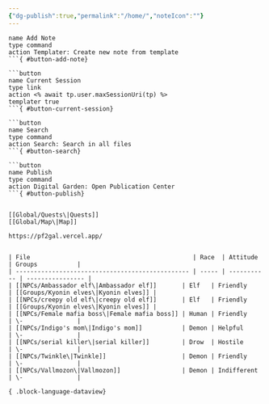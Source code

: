 ```yaml
---
{"dg-publish":true,"permalink":"/home/","noteIcon":""}
---
```


```button
name Add Note
type command
action Templater: Create new note from template
```{ #button-add-note}

```button
name Current Session
type link
action <% await tp.user.maxSessionUri(tp) %>
templater true
```{ #button-current-session}

```button
name Search
type command
action Search: Search in all files
```{ #button-search}

```button
name Publish
type command
action Digital Garden: Open Publication Center
```{ #button-publish}


[[Global/Quests\|Quests]]
[[Global/Map\|Map]]

https://pf2gal.vercel.app/


| File                                             | Race  | Attitude    | Groups           |
| ------------------------------------------------ | ----- | ----------- | ---------------- |
| [[NPCs/Ambassador elf\|Ambassador elf]]       | Elf   | Friendly    | [[Groups/Kyonin elves\|Kyonin elves]] |
| [[NPCs/creepy old elf\|creepy old elf]]       | Elf   | Friendly    | [[Groups/Kyonin elves\|Kyonin elves]] |
| [[NPCs/Female mafia boss\|Female mafia boss]] | Human | Friendly    | \-               |
| [[NPCs/Indigo's mom\|Indigo's mom]]           | Demon | Helpful     | \-               |
| [[NPCs/serial killer\|serial killer]]         | Drow  | Hostile     | \-               |
| [[NPCs/Twinkle\|Twinkle]]                     | Demon | Friendly    | \-               |
| [[NPCs/Vallmozon\|Vallmozon]]                 | Demon | Indifferent | \-               |

{ .block-language-dataview}